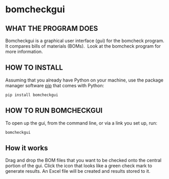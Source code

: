 # bomcheckgui

## **WHAT THE PROGRAM DOES**

Bomcheckgui is a graphical user interface (gui) for the bomcheck program.
It compares bills of materials (BOMs).  Look at the bomcheck program
for more information.

## **HOW TO INSTALL**
Assuming that you already have Python on your machine, use the package
manager software [pip](https://en.wikipedia.org/wiki/Pip_(package_manager))
that comes with Python:

`pip install bomcheckgui`

## **HOW TO RUN BOMCHECKGUI**

To open up the gui, from the command line, or via a link you set up, run:

`bomcheckgui`

## How it works

Drag and drop the BOM files that you want to be checked onto the central
portion of the gui.  Click the icon that looks like a green check mark to 
generate results.  An Excel file will be created and results stored to it.
